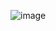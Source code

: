 ![image](https://github.com/githublees/01.Netflix-site/assets/44081552/74b76f94-f762-4500-8060-874f617bf3d7)
